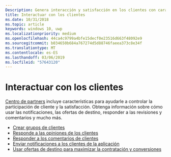```yaml
---
Description: Genera interacción y satisfacción en los clientes con características como las notificaciones, las ofertas dirigidas, las respuestas a valoraciones y comentarios y mucho más.
title: Interactuar con los clientes
ms.date: 10/31/2018
ms.topic: article
keywords: windows 10, uwp
ms.localizationpriority: medium
ms.openlocfilehash: 44ca4c9799a4bfe15decf0e23516d663f48092e9
ms.sourcegitcommit: b034650b684a767274d5d88746faeea373c8e34f
ms.translationtype: MT
ms.contentlocale: es-ES
ms.lasthandoff: 03/06/2019
ms.locfileid: "57643120"
---
```

# <a name="engage-with-your-customers"></a>Interactuar con los clientes

[Centro de partners](https://partner.microsoft.com/dashboard) incluye características para ayudarle a controlar la participación de cliente y la satisfacción. Obtenga información sobre cómo usar las notificaciones, las ofertas de destino, responder a las revisiones y comentarios y mucho más.

-   [Crear grupos de clientes](create-customer-groups.md)
-   [Responde a las opiniones de los clientes](respond-to-customer-reviews.md)
-   [Responder a los comentarios de clientes](respond-to-customer-feedback.md)
-   [Enviar notificaciones a los clientes de la aplicación](send-push-notifications-to-your-apps-customers.md)
-   [Usar ofertas de destino para maximizar la contratación y conversiones](use-targeted-offers-to-maximize-engagement-and-conversions.md)

 
